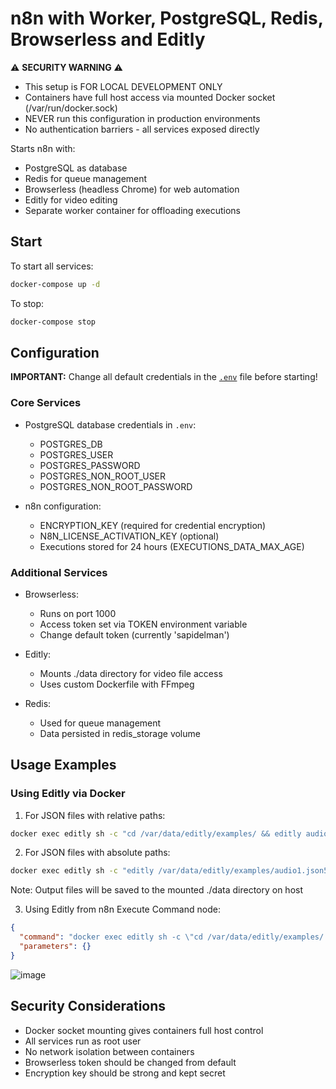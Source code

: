 # n8n with Worker, PostgreSQL, Redis, Browserless and Editly

⚠️ **SECURITY WARNING** ⚠️
- This setup is FOR LOCAL DEVELOPMENT ONLY
- Containers have full host access via mounted Docker socket (/var/run/docker.sock)
- NEVER run this configuration in production environments
- No authentication barriers - all services exposed directly

Starts n8n with:
- PostgreSQL as database
- Redis for queue management
- Browserless (headless Chrome) for web automation
- Editly for video editing
- Separate worker container for offloading executions

## Start

To start all services:
```bash
docker-compose up -d
```

To stop:
```bash
docker-compose stop
```

## Configuration

**IMPORTANT:** Change all default credentials in the [`.env`](.env) file before starting!

### Core Services
- PostgreSQL database credentials in `.env`:
  - POSTGRES_DB
  - POSTGRES_USER
  - POSTGRES_PASSWORD
  - POSTGRES_NON_ROOT_USER
  - POSTGRES_NON_ROOT_PASSWORD

- n8n configuration:
  - ENCRYPTION_KEY (required for credential encryption)
  - N8N_LICENSE_ACTIVATION_KEY (optional)
  - Executions stored for 24 hours (EXECUTIONS_DATA_MAX_AGE)

### Additional Services
- Browserless:
  - Runs on port 1000
  - Access token set via TOKEN environment variable
  - Change default token (currently 'sapidelman')

- Editly:
  - Mounts ./data directory for video file access
  - Uses custom Dockerfile with FFmpeg

- Redis:
  - Used for queue management
  - Data persisted in redis_storage volume

## Usage Examples

### Using Editly via Docker

1. For JSON files with relative paths:
```bash
docker exec editly sh -c "cd /var/data/editly/examples/ && editly audio1.json5 --out /var/data/audio1.mp4"
```

2. For JSON files with absolute paths:
```bash
docker exec editly sh -c "editly /var/data/editly/examples/audio1.json5 --out /var/data/audio1.mp4"
```

Note: Output files will be saved to the mounted ./data directory on host

3. Using Editly from n8n Execute Command node:
```json
{
  "command": "docker exec editly sh -c \"cd /var/data/editly/examples/ && editly audio1.json5 --out /var/data/audio1.mp4\"",
  "parameters": {}
}
```
![image](https://github.com/user-attachments/assets/2d6a807e-0a88-4a43-ab9e-3b77b2cab5b5)


## Security Considerations
- Docker socket mounting gives containers full host control
- All services run as root user
- No network isolation between containers
- Browserless token should be changed from default
- Encryption key should be strong and kept secret
